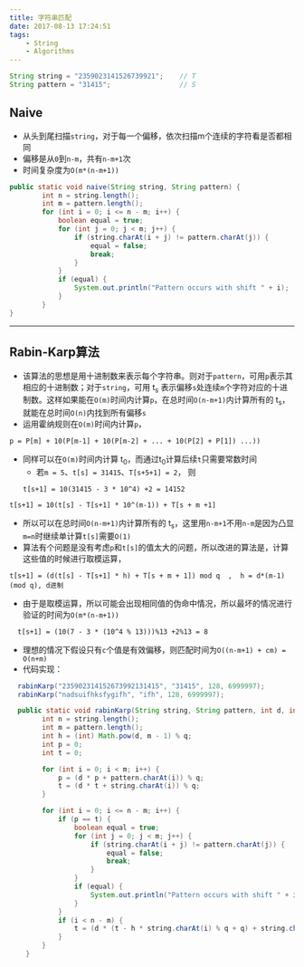 ```yaml
---
title: 字符串匹配
date: 2017-08-13 17:24:51
tags:
    - String
    - Algorithms
---
```


<!-- more -->

```java
String string = "2359023141526739921";    // T
String pattern = "31415";                 // S
```

## Naive
- 从头到尾扫描`string`，对于每一个偏移，依次扫描m个连续的字符看是否都相同
- 偏移是从`0`到`n-m`，共有`n-m+1`次
- 时间复杂度为`O(m*(n-m+1))`
```java
public static void naive(String string, String pattern) {
        int n = string.length();
        int m = pattern.length();
        for (int i = 0; i <= n - m; i++) {
            boolean equal = true;
            for (int j = 0; j < m; j++) {
                if (string.charAt(i + j) != pattern.charAt(j)) {
                    equal = false;
                    break;
                }
            }
            if (equal) {
                System.out.println("Pattern occurs with shift " + i);
            }
        }
}
```

---

## Rabin-Karp算法
- 该算法的思想是用十进制数来表示每个字符串。则对于`pattern`，可用`p`表示其相应的十进制数；对于`string`，可用 t<sub>s</sub> 表示偏移`s`处连续`m`个字符对应的十进制数。这样如果能在`O(m)`时间内计算`p`，在总时间`O(n-m+1)`内计算所有的 t<sub>s</sub>，就能在总时间`O(n)`内找到所有偏移`s`
- 运用霍纳规则在`O(m)`时间内计算`p`，
```
p = P[m] + 10(P[m-1] + 10(P[m-2] + ... + 10(P[2] + P[1]) ...))
```
- 同样可以在`O(m)`时间内计算 t<sub>0</sub>，而通过t<sub>0</sub>计算后续`t`只需要常数时间
  - 若`m = 5`、`t[s] = 31415`、`T[s+5+1] = 2`， 则
  ```
  t[s+1] = 10(31415 - 3 * 10^4) +2 = 14152
  ```
```
t[s+1] = 10(t[s] - T[s+1] * 10^(m-1)) + T[s + m +1]
```
- 所以可以在总时间`O(n-m+1)`内计算所有的 t<sub>s</sub>，这里用`n-m+1`不用`n-m`是因为凸显`m=n`时继续单计算`t[s]`需要`O(1)`
- 算法有个问题是没有考虑`p`和`t[s]`的值太大的问题，所以改进的算法是，计算这些值的时候进行取模运算，
```
t[s+1] = (d(t[s] - T[s+1] * h) + T[s + m + 1]) mod q  ,  h = d*(m-1) (mod q), d进制
```
- 由于是取模运算，所以可能会出现相同值的伪命中情况，所以最坏的情况进行验证的时间为`O(m*(n-m+1))`
```
  t[s+1] = (10(7 - 3 * (10^4 % 13)))%13 +2%13 = 8
```
- 理想的情况下假设只有`c`个值是有效偏移，则匹配时间为`O((n-m+1) + cm) = O(n+m)`
- 代码实现：
```java
  rabinKarp("235902314152673992131415", "31415", 128, 6999997);
  rabinKarp("nadsuifhksfygifh", "ifh", 128, 6999997);

  public static void rabinKarp(String string, String pattern, int d, int q) {
        int n = string.length();
        int m = pattern.length();
        int h = (int) Math.pow(d, m - 1) % q;
        int p = 0;
        int t = 0;

        for (int i = 0; i < m; i++) {
            p = (d * p + pattern.charAt(i)) % q;
            t = (d * t + string.charAt(i)) % q;
        }

        for (int i = 0; i <= n - m; i++) {
            if (p == t) {
                boolean equal = true;
                for (int j = 0; j < m; j++) {
                    if (string.charAt(i + j) != pattern.charAt(j)) {
                        equal = false;
                        break;
                    }
                }
                if (equal) {
                    System.out.println("Pattern occurs with shift " + i);
                }
            }
            if (i < n - m) {
                t = (d * (t - h * string.charAt(i) % q + q) + string.charAt(i + m)) % q;
            }
        }
    }
```